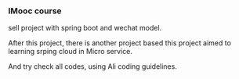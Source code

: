 ### IMooc course
sell project with spring boot and wechat model.

After this project, there is another project based this project aimed to learning srping cloud in Micro service.

And try check all codes, using Ali coding guidelines.

